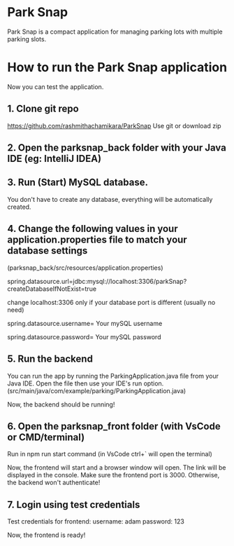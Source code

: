 # Park Snap

Park Snap is a compact application for managing parking lots with multiple parking slots.

# How to run the Park Snap application

Now you can test the application.

## 1.  Clone git repo
https://github.com/rashmithachamikara/ParkSnap
Use git or download zip

## 2.  Open the parksnap_back folder with your Java IDE (eg: IntelliJ IDEA)

## 3.  Run (Start) MySQL database.

You don't have to create any database, everything will be automatically created.

## 4.  Change the following values in your application.properties file to match your database settings
(parksnap_back/src/resources/application.properties)

spring.datasource.url=jdbc:mysql://localhost:3306/parkSnap?createDatabaseIfNotExist=true

change localhost:3306 only if your database port is different (usually no need)

spring.datasource.username= Your mySQL username

spring.datasource.password= Your mySQL password

## 5.  Run the backend
You can run the app by running the ParkingApplication.java file from your Java IDE. Open the file then use your IDE's run option.
(src/main/java/com/example/parking/ParkingApplication.java)

Now, the backend should be running!

## 6.  Open the parksnap_front folder (with VsCode or CMD/terminal)
Run in npm run start command (in VsCode ctrl+` will open the terminal)

Now, the frontend will start and a browser window will open. The link will be displayed in the console. Make sure the frontend port is 3000. Otherwise, the backend won't authenticate!

## 7.  Login using test credentials

Test credentials for frontend:
username: adam
password: 123

Now, the frontend is ready!
